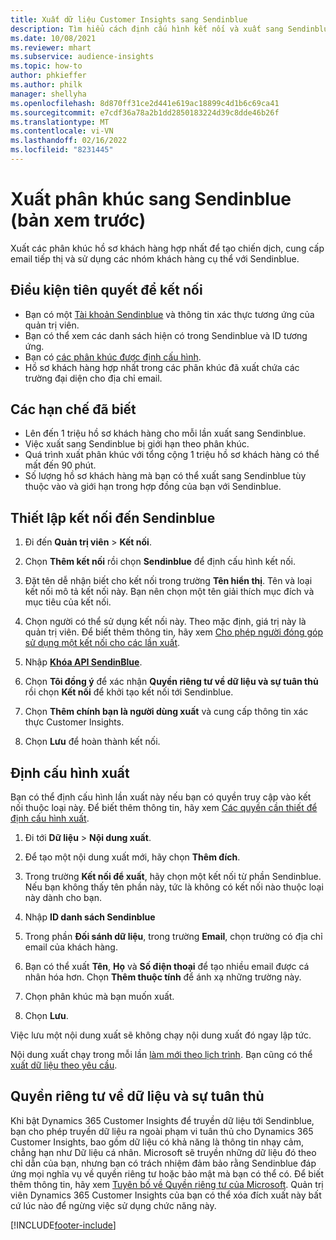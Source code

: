 ```yaml
---
title: Xuất dữ liệu Customer Insights sang Sendinblue
description: Tìm hiểu cách định cấu hình kết nối và xuất sang Sendinblue.
ms.date: 10/08/2021
ms.reviewer: mhart
ms.subservice: audience-insights
ms.topic: how-to
author: phkieffer
ms.author: philk
manager: shellyha
ms.openlocfilehash: 8d870ff31ce2d441e619ac18899c4d1b6c69ca41
ms.sourcegitcommit: e7cdf36a78a2b1dd2850183224d39c8dde46b26f
ms.translationtype: MT
ms.contentlocale: vi-VN
ms.lasthandoff: 02/16/2022
ms.locfileid: "8231445"
---
```

# <a name="export-segments-to-sendinblue-preview"></a>Xuất phân khúc sang Sendinblue (bản xem trước)

Xuất các phân khúc hồ sơ khách hàng hợp nhất để tạo chiến dịch, cung cấp email tiếp thị và sử dụng các nhóm khách hàng cụ thể với Sendinblue.

## <a name="prerequisites-for-connection"></a>Điều kiện tiên quyết để kết nối

-   Bạn có một [Tài khoản Sendinblue](https://www.sendinblue.com/) và thông tin xác thực tương ứng của quản trị viên.
-   Bạn có thể xem các danh sách hiện có trong Sendinblue và ID tương ứng.
-   Bạn có [các phân khúc được định cấu hình](segments.md).
-   Hồ sơ khách hàng hợp nhất trong các phân khúc đã xuất chứa các trường đại diện cho địa chỉ email.

## <a name="known-limitations"></a>Các hạn chế đã biết

- Lên đến 1 triệu hồ sơ khách hàng cho mỗi lần xuất sang Sendinblue.
- Việc xuất sang Sendinblue bị giới hạn theo phân khúc.
- Quá trình xuất phân khúc với tổng cộng 1 triệu hồ sơ khách hàng có thể mất đến 90 phút. 
- Số lượng hồ sơ khách hàng mà bạn có thể xuất sang Sendinblue tùy thuộc vào và giới hạn trong hợp đồng của bạn với Sendinblue.

## <a name="set-up-connection-to-sendinblue"></a>Thiết lập kết nối đến Sendinblue

1. Đi đến **Quản trị viên** > **Kết nối**.

1. Chọn **Thêm kết nối** rồi chọn **Sendinblue** để định cấu hình kết nối.

1. Đặt tên dễ nhận biết cho kết nối trong trường **Tên hiển thị**. Tên và loại kết nối mô tả kết nối này. Bạn nên chọn một tên giải thích mục đích và mục tiêu của kết nối.

1. Chọn người có thể sử dụng kết nối này. Theo mặc định, giá trị này là quản trị viên. Để biết thêm thông tin, hãy xem [Cho phép người đóng góp sử dụng một kết nối cho các lần xuất](connections.md#allow-contributors-to-use-a-connection-for-exports).

1. Nhập **[Khóa API SendinBlue](https://developers.sendinblue.com/docs/getting-started#:~:text=Get%20your%20API%20key&text=You%20can%20create%20one%20from,your%20settings%20This%20API%20key)**.

1. Chọn **Tôi đồng ý** để xác nhận **Quyền riêng tư về dữ liệu và sự tuân thủ** rồi chọn **Kết nối** để khởi tạo kết nối tới Sendinblue.

1. Chọn **Thêm chính bạn là người dùng xuất** và cung cấp thông tin xác thực Customer Insights.

1. Chọn **Lưu** để hoàn thành kết nối.

## <a name="configure-an-export"></a>Định cấu hình xuất

Bạn có thể định cấu hình lần xuất này nếu bạn có quyền truy cập vào kết nối thuộc loại này. Để biết thêm thông tin, hãy xem [Các quyền cần thiết để định cấu hình xuất](export-destinations.md#set-up-a-new-export).

1. Đi tới **Dữ liệu** > **Nội dung xuất**.

1. Để tạo một nội dung xuất mới, hãy chọn **Thêm đích**.

1. Trong trường **Kết nối để xuất**, hãy chọn một kết nối từ phần Sendinblue. Nếu bạn không thấy tên phần này, tức là không có kết nối nào thuộc loại này dành cho bạn.

1. Nhập **ID danh sách Sendinblue** 

1. Trong phần **Đối sánh dữ liệu**, trong trường **Email**, chọn trường có địa chỉ email của khách hàng. 

1. Bạn có thể xuất **Tên**, **Họ** và **Số điện thoại** để tạo nhiều email được cá nhân hóa hơn. Chọn **Thêm thuộc tính** để ánh xạ những trường này.

1. Chọn phân khúc mà bạn muốn xuất. 

1. Chọn **Lưu**.

Việc lưu một nội dung xuất sẽ không chạy nội dung xuất đó ngay lập tức.

Nội dung xuất chạy trong mỗi lần [làm mới theo lịch trình](system.md#schedule-tab). Bạn cũng có thể [xuất dữ liệu theo yêu cầu](export-destinations.md#run-exports-on-demand). 


## <a name="data-privacy-and-compliance"></a>Quyền riêng tư về dữ liệu và sự tuân thủ

Khi bật Dynamics 365 Customer Insights để truyền dữ liệu tới Sendinblue, bạn cho phép truyền dữ liệu ra ngoài phạm vi tuân thủ cho Dynamics 365 Customer Insights, bao gồm dữ liệu có khả năng là thông tin nhạy cảm, chẳng hạn như Dữ liệu cá nhân. Microsoft sẽ truyền những dữ liệu đó theo chỉ dẫn của bạn, nhưng bạn có trách nhiệm đảm bảo rằng Sendinblue đáp ứng mọi nghĩa vụ về quyền riêng tư hoặc bảo mật mà bạn có thể có. Để biết thêm thông tin, hãy xem [Tuyên bố về Quyền riêng tư của Microsoft](https://go.microsoft.com/fwlink/?linkid=396732).
Quản trị viên Dynamics 365 Customer Insights của bạn có thể xóa đích xuất này bất cứ lúc nào để ngừng việc sử dụng chức năng này.


[!INCLUDE[footer-include](../includes/footer-banner.md)]

